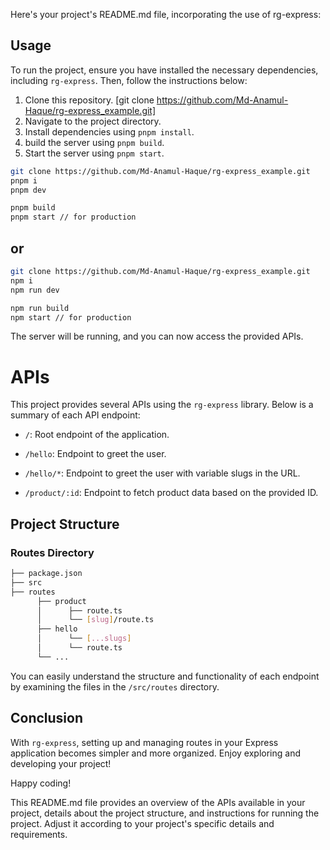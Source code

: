 Here's your project's README.md file, incorporating the use of rg-express:

## Usage

To run the project, ensure you have installed the necessary dependencies, including `rg-express`. Then, follow the instructions below:

1. Clone this repository. [git clone https://github.com/Md-Anamul-Haque/rg-express_example.git]
2. Navigate to the project directory.
3. Install dependencies using `pnpm install`.
4. build the server using `pnpm build`.
5. Start the server using `pnpm start`.

```bash
git clone https://github.com/Md-Anamul-Haque/rg-express_example.git
pnpm i
pnpm dev

pnpm build
pnpm start // for production
```

## or

```bash
git clone https://github.com/Md-Anamul-Haque/rg-express_example.git
npm i
npm run dev

npm run build
npm start // for production
```

The server will be running, and you can now access the provided APIs.

# APIs

This project provides several APIs using the `rg-express` library. Below is a summary of each API endpoint:

- `/`: Root endpoint of the application.
- `/hello`: Endpoint to greet the user.

- `/hello/*`: Endpoint to greet the user with variable slugs in the URL.

- `/product/:id`: Endpoint to fetch product data based on the provided ID.

## Project Structure

### Routes Directory

```bash
├── package.json
├── src
├── routes
      ├── product
      │      ├── route.ts
      │      └── [slug]/route.ts
      ├── hello
      │      └── [...slugs]
      │      └── route.ts
      └── ...

```

You can easily understand the structure and functionality of each endpoint by examining the files in the `/src/routes` directory.

## Conclusion

With `rg-express`, setting up and managing routes in your Express application becomes simpler and more organized. Enjoy exploring and developing your project!

Happy coding!

This README.md file provides an overview of the APIs available in your project, details about the project structure, and instructions for running the project. Adjust it according to your project's specific details and requirements.
